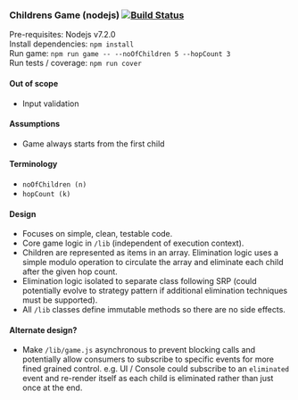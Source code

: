 ### Childrens Game (nodejs) [![Build Status](https://travis-ci.org/akum32/childrens-game-nodejs.svg?branch=master)](https://travis-ci.org/akum32/childrens-game-nodejs)

Pre-requisites: Nodejs v7.2.0  
Install dependencies: `npm install`  
Run game: `npm run game -- --noOfChildren 5 --hopCount 3`  
Run tests / coverage: `npm run cover`  

#### Out of scope
- Input validation

#### Assumptions
- Game always starts from the first child

#### Terminology
- `noOfChildren (n)`
- `hopCount (k)`

#### Design
- Focuses on simple, clean, testable code. 
- Core game logic in `/lib` (independent of execution context).
- Children are represented as items in an array. Elimination logic uses a simple modulo operation to circulate the array and eliminate each child after the given hop count. 
- Elimination logic isolated to separate class following SRP (could potentially evolve to strategy pattern if additional elimination techniques must be supported).
- All `/lib` classes define immutable methods so there are no side effects. 

#### Alternate design?
- Make `/lib/game.js` asynchronous to prevent blocking calls and potentially allow consumers to subscribe to specific events for more fined grained control. e.g. UI / Console could subscribe to an `eliminated` event and re-render itself as each child is eliminated rather than just once at the end.
 